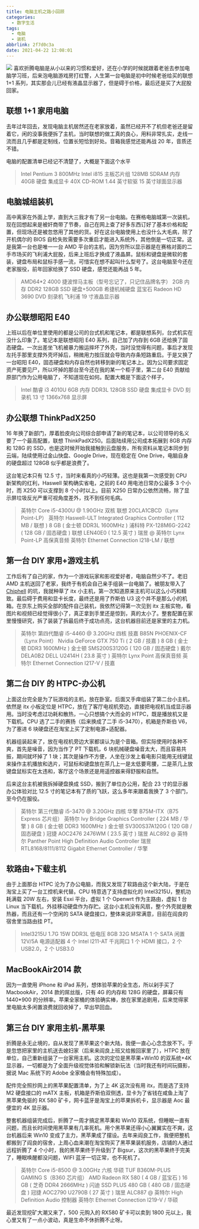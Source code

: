 ```yaml
---
title: 电脑主机之路小回顾
categories:
  - 数字生活
tags:
  - 电脑
  - 装机
abbrlink: 2f7d0c3a
date: 2021-04-22 12:08:01
---
```


![](http://img-upyun.kekeyu.top/20210422121757.JPG)
喜欢折腾电脑是从小以来的习惯和爱好，还在小学的时候就跟着老爸去参加电脑学习班，后来泡电脑游戏房打红警，人生第一台电脑是初中时候老爸给买的联想 1+1 系列，其实那会儿已经有液晶显示器了，但是碍于价格，最后还是买了大屁股回家。

 <!-- more -->

## 联想 1+1 家用电脑

去年过年回去，发现电脑主机居然还在老家放着，虽然已经开不了机但老爸还是留着它，闲的没事我便拆了主机，当时联想的做工真的良心，用料非常扎实，走线一流而且几乎都是定制线，位置长短恰到好处。音箱我感觉还能再战 20 年，音质还不错。

电脑的配置清单已经记不清楚了，大概是下面这个水平

> Intel Pentium 3 800MHz
> Intel i815 主板芯片组
> 128MB SDRAM 内存
> 40GB 硬盘
> 集成显卡
> 40X CD-ROM
> 1.44 英寸软驱
> 15 英寸球面显示器

## 电脑城组装机

高中离家在外面上学，直到大三我才有了另一台电脑。在赛格电脑城第一次装机，现在回想起来是被奸商带了节奏，自己在网上查了好多东西订好了基本价格和配置，但现场还是被忽悠用了其他的货。好在这台电脑使用上也没什么大毛病，除了开机偶尔的 BIOS 自检失败需要多次重启才能进入系统外，其他倒是一切正常。这是我第一台也是唯一一台 AMD 平台的主机，因为穷所以显示器是在赛格对面的二手市场买的飞利浦大屁股，后来上班后才换成了液晶屏。鼠标和键盘是微软的套装，键盘布局和鼠标手感一流，可惜实在想不起叫什么型号了。这台电脑至今还在老家服役，前年回家给换了 SSD 硬盘，感觉还能再战 5 年。

> AMD64\*2 4000
> 捷波悍马主板（型号忘记了，只记住品牌名字）
> 2GB 内存 DDR2
> 128GB SSD 硬盘+500GB 希捷机械硬盘
> 蓝宝石 Radeon HD 3690
> DVD 刻录机
> 飞利浦 19 寸液晶显示器

## 办公联想昭阳 E40

上班以后在单位里使用的都是公司的台式机和笔记本，都是联想系列，台式机实在没什么印象了。笔记本是联想昭阳 E40 系列，自己加了内存到 6GB 还给换了固态硬盘。一次出差坐飞机被暴力搬运摔坏了外壳，当时没觉得有问题，事后才发现左托手那里支撑外壳坏掉后，稍微用力按压就会导致内存条短路重启。于是又换了一台昭阳 E40，固态硬盘和内存自然也转移到新的笔记本上。因为公司要求固定资产死要见尸，所以坏掉的那台至今还在我的某一个柜子里，第二台 E40 贡献给原部门作为公用电脑了，不知道现在如何。配置大概是下面这个样子，

> Intel 酷睿 i3 4010U
> 6GB 内存 DDR3L
> 128GB SSD 硬盘
> 集成显卡
> DVD 刻录机
> 13 寸 1366x768 显示屏

## 办公联想 ThinkPadX250

16 年换了新部门，厚着脸皮向公司综合部申请了新的笔记本，以公司领导的名义要了一个最高配置，联想 ThinkPadX250。后面陆续用公司成本拓展到 8GB 内存和 128G 的 SSD，也是这时候开始我接触到云盘服务，所有资料从笔记本同步到云端，陆续使用过金山快盘、Google Drive，现在稳定在 One Drive，电脑自身的硬盘超过 128GB 似乎都是浪费了。

这台笔记本只有 12.5 寸，当时来看真的小巧轻薄。这也是我第一次感受到 CPU 新架构的红利，Haswell 架构确实省电，之前的 E40 用电池日常办公最多 3 个小时，而 X250 可以支撑到 8 个小时以上。目前 X250 日常办公依然流畅，除了显示屏垃圾反光严重可视角度差外，找不到任何毛病。

> 英特尔 Core i5-4300U @ 1.90GHz 双核
> 联想 20CLA1CBCD（Lynx Point-LP）
> 英特尔 Haswell-ULT Integrated Graphics Controller ( 112 MB / 联想 )
> 8 GB ( 金士顿 DDR3L 1600MHz )
> 浦科特 PX-128M6G-2242 ( 128 GB / 固态硬盘 )
> 联想 LEN40E0 ( 12.5 英寸 )
> 瑞昱 @ 英特尔 Lynx Point-LP 高保真音频
> 英特尔 Ethernet Connection I218-LM / 联想

## 第一台 DIY 家用+游戏主机

工作后有了自己的家，作为一个游戏玩家和影视爱好者，电脑自然少不了。老旧 AMD 主机送回了老家，我终于有机会自己亲手组装一台电脑了。被朋友带入了[Chiphell](https://www.chiphell.com/) 的坑，我就种草了 itx 小主机，第一次知道原来主机可以这么小巧和精致。最后碍于费用和显卡长度，最终还是用了乔斯伯 U3 这个并不是那么小的机箱。在京东上购买全部的配件自己装机，我依然记得第一次见到 itx 主板实物，看图片和视频已经觉得很小了，真正拿到手里还是惊到，真的太小了。整套配置在家里慢慢研究，拆了装装了拆最后终于成功点亮，这台机器目前还是家里的主力机。

> 英特尔 第四代酷睿 i5-4460 @ 3.20GHz 四核
> 技嘉 B85N PHOENIX-CF（Lynx Point）
> Nvidia GeForce GTX 750 Ti ( 2 GB / 技嘉 )
> 8 GB ( 金士顿 DDR3 1600MHz )
> 金士顿 SMS200S3120G ( 120 GB / 固态硬盘 )
> 戴尔 DELA0B2 DELL U2414H ( 23.8 英寸 )
> 英特尔 Lynx Point 高保真音频
> 英特尔 Ethernet Connection I217-V / 技嘉

## 第二台 DIY 的 HTPC-办公机

上面这台完全是为了玩游戏的主机，放在卧室。后面又手痒组装了第二台小主机，依然是 itx 小板定位是 HTPC，放在了客厅电视机旁边，直接把电视机当成显示器用。当时没考虑过功耗和散热，一心只想搞个大而全的 HTPC，既是播放机又是下载机。CPU 选了二手的赛扬（后来换成了二手 i5-3470），机箱是乔斯伯 V6，为了塞进 6 块硬盘还在淘宝上买了定制电源+适配器。

机器组装起来了，放在电视机旁边大家都误认为是个音箱。但实际使用时各种不爽，首先是噪音，因为当作了 PT 下载机，6 块机械硬盘噪音太大，而且容易共振，期间就坏掉了 1 块；其次是操作不方便，人坐在沙发上看电影只能用无线键鼠来操作主机播放和选片，可鼠标和键盘放在茶几上一是太低要弯腰，二是茶几上放键盘鼠标实在太违和，客厅这个场景还是用遥控器来得舒服和自然。

后来这台主机被我拆掉硬盘换成 SSD，搬到了单位办公用，配合 23 寸的显示器办公体验对比 12.5 寸的笔记本有了质的飞跃，这么多年来跟着我换了 3 个部门，至今仍在服役。

> 英特尔 第三代酷睿 i5-3470 @ 3.20GHz 四核
> 华擎 B75M-ITX（B75 Express 芯片组）
> 英特尔 Ivy Bridge Graphics Controller ( 224 MB / 华擎 )
> 8 GB ( 金士顿 DDR3 1600MHz )
> 金士顿 SV300S37A120G ( 120 GB / 固态硬盘 )
> 冠捷 AOC2476 2476WM ( 23.5 英寸 )
> 瑞昱 ALC892 @ 英特尔 Panther Point High Definition Audio Controller
> 瑞昱 RTL8168/8111/8112 Gigabit Ethernet Controller / 华擎

## 软路由+下载主机

由于上面那台 HTPC 沦为了办公电脑，而我又发现了软路由这个新大陆，于是在淘宝上买了一台工控机来代替。CPU 特意选了支持虚拟化的 Intel3215U，整机功耗满载 20W 左右，安装 Esxi 平台，虚拟 1 个 Openwrt 作为主路由，虚拟 1 台 Linux 当下载机，外挂移动硬盘作为存贮。这台小主机没有风扇，整个外壳就是散热器，而且还有一个空闲的 SATA 硬盘接口，整体来说非常满意，目前在阎良的宿舍里当路由挂 PT。

> Intel3215U 1.7G 15W
> DDR3L 低电压 8GB
> 32G MSATA
> 1 个 SATA 闲置
> 12V/5A 电源适配器
> 4 个 Intel I211-AT 千兆网口
> 1 个 HDMI 接口，2 个 USB2.0，2 个 USB3.0

## MacBookAir2014 款

因为一直使用 iPhone 和 iPad 系列，想体验苹果的全生态，所以剁手买了 MacbookAir，2014 款的屌丝版，只有 4G 的内存和 128G 的硬盘，屏幕只有 1440\*900 的分辨率。苹果全家桶的体验确实棒，放在家里追剧用，后来觉得家里电脑太多闲置浪费就回收掉了，早出早回血。

## 第三台 DIY 家用主机-黑苹果

折腾是永无止境的，自从发现了黑苹果这个新大陆，我便一直心心念念放不下。于是忽悠把家里的主机送去媳妇家（后来来阎良上班又给搬回家里了），HTPC 放在单位，自己重新组装了一台家用主机。这次的定位是黑苹果+Win10 的双系统+4K 显示器，一切都是为了全面升级视觉体验和解锁新玩法（当时我还有时间玩摄影，据说 Mac 系统下的 Adobe 全家桶会有特殊加成）。

配件完全照抄网上的黑苹果配置清单，为了上 4K 这次没有用 itx，而是选了支持 M2 硬盘接口的 mATX 主板，机箱是乔斯伯双侧透，显卡为了省钱在咸鱼上淘了黑苹果免驱的 RX 580 矿卡，网卡蓝牙是淘宝上的苹果拆机卡，显示器是 Aoc 最便宜的 4K 显示器。

整套机器组装完成后，折腾了一周才搞定黑苹果和 Win10 双系统，但睡眠一直有问题，而且长时间使用黑苹果有几率死机。用个黑苹果还得小心翼翼实在不爽，这台机器后来 Win10 变成了主力，黑苹果成了摆设。去年来阎良工作，我便把整机都搬到了阎良的宿舍，上周心血来潮在淘宝购买了黑苹果装机服务，店铺的人通过远程折腾了 4 个小时，我的黑苹果终于升级到了 Bigsur，这次的黑苹果终于完美了，睡眠唤醒都没问题，WIFI 蓝牙一切正常，也不死机了。

> 英特尔 Core i5-8500 @ 3.00GHz 六核
> 华硕 TUF B360M-PLUS GAMING S（B360 芯片组）
> AMD Radeon RX 580 ( 4 GB / 蓝宝石 )
> 16 GB ( 芝奇 DDR4 2666MHz )
> 闪迪 SSD PLUS 480 GB ( 480 GB / 固态硬盘 )
> 冠捷 AOC2790 U2790B ( 27 英寸 )
> 瑞昱 ALC887 @ 英特尔 High Definition Audio 控制器
> 英特尔 Ethernet Connection I219-V / 华硕

最近发现挖矿大潮又来了，500 元购入的 RX580 矿卡可以卖到 1800 元以上，我心里又有了一点小波动，真是生命不休折腾不止呀。
